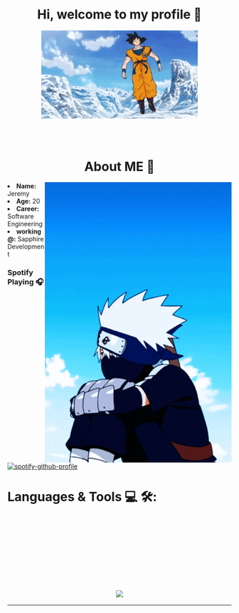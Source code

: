 <h1 align="center"> Hi, welcome to my profile 👋 </h1>

<div align="center">
<img hight="500" width="70%" alt="GIF" align="center" src="https://github.com/jfcode27/JFCODE27/blob/master/assets/goku.gif">
</div>

</br>
</br>
</br>


<h1 align="center"> About ME 🎯 </h1>
<img hight="400" width="420" alt="GIF" align="right" src="https://github.com/jfcode27/JFCODE27/blob/master/assets/kakashi.gif">
<li>
<b>Name:</b> Jeremy</li>
<li>
<b>Age:</b> 20</li>
<li>
<b>Career:</b> Software Engineering</li>
<li>
<b>working @:</b> Sapphire Development</li>

### Spotify Playing 🎧

[![spotify-github-profile](https://spotify-github-profile.vercel.app/api/view?uid=zeider27&cover_image=true&theme=default)](https://github.com/kittinan/spotify-github-profile)

# Languages & Tools 💻 🛠:
</br>

<p align="center">

<!-- For more icons please follow  https://github.com/MikeCodesDotNET/ColoredBadges -->
<p align="left"></p>

</br>
</br>
</br>


</br>
</br>
</br>
</br>



<p align="center" >  
  <a href="https://github.com/anuraghazra/github-readme-stats"> 
<img  src="https://github-readme-stats.vercel.app/api?username=jfcode27&&show_icons=true&theme=github_dark"/>
  </a>
  </p>

*************
